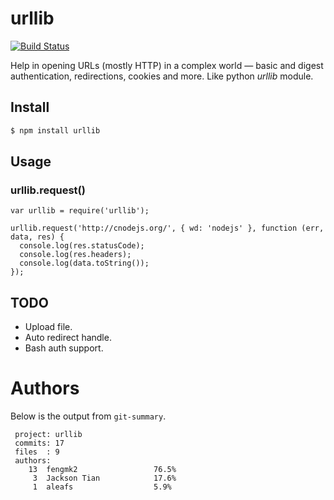 # urllib

[![Build Status](https://secure.travis-ci.org/TBEDP/urllib.png)](http://travis-ci.org/TBEDP/urllib)

Help in opening URLs (mostly HTTP) in a complex world — basic and digest authentication, redirections, cookies and more. Like python  _urllib_ module.

## Install

```bash
$ npm install urllib
```

## Usage

### urllib.request()

```
var urllib = require('urllib');

urllib.request('http://cnodejs.org/', { wd: 'nodejs' }, function (err, data, res) {
  console.log(res.statusCode);
  console.log(res.headers);
  console.log(data.toString());
});
```

## TODO

* Upload file.
* Auto redirect handle.
* Bash auth support.

# Authors

Below is the output from `git-summary`.

```
 project: urllib
 commits: 17
 files  : 9
 authors: 
    13	fengmk2                 76.5%
     3	Jackson Tian            17.6%
     1	aleafs                  5.9%
```
